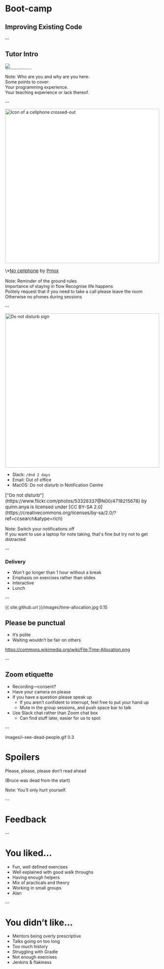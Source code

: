 # Boot-camp
## Improving Existing Code

--

## Tutor Intro

<img src="https://upload.wikimedia.org/wikipedia/en/6/6c/Troymcclure.png"/>
<div style="font-size: 0.25em">* https://en.wikipedia.org/wiki/File:Troymcclure.png</div>

Note:
  Who are you and why are you here.  
  Some points to cover:  
  Your programming experience.  
  Your teaching experience or lack thereof.  

--

<img src="{{ site.github.url }}/images/no_cellphone.svg" style="height: 500px;background:white" alt="Icon of a cellphone crossed-out">

<p style="float:bottom;font-size:15px">
\*<a href="https://commons.wikimedia.org/wiki/File:No_cellphone.svg">No cellphone</a>
by <a href="https://commons.wikimedia.org/wiki/User:Pmox">Pmox</a>
</p>

Note:
  Reminder of the ground rules  
  Importance of staying in flow
  Recognise life happens  
  Politely request that if you need to take a call please leave the room  
  Otherwise no phones during sessions  

--

<img src="https://live.staticflickr.com/4051/4718215678_c19bd90bd8_b.jpg" style="height: 500px;background:white" alt="Do not disturb sign">

+ Slack: `/dnd 2 days`
+ Email: Out of office
+ MacOS: Do not disturb in Notification Centre

<p style="float:bottom;font-size:15px">
["Do not disturb"](https://www.flickr.com/photos/53326337@N00/4718215678) by quinn.anya is licensed under [CC BY-SA 2.0](https://creativecommons.org/licenses/by-sa/2.0/?ref=ccsearch&atype=rich)
</p>

Note:
  Switch your notifications off  
  If you want to use a laptop for note taking, that's fine but try not to get distracted  

--

### Delivery

* Won't go longer than 1 hour without a break
* Emphasis on exercises rather than slides
* Interactive
* Lunch

--

<backgroundimage>{{ site.github.url }}/images/time-allocation.jpg</backgroundimage>
<backgroundimageopacity>0.15</backgroundimageopacity>

## Please be punctual

* It’s polite
* Waiting wouldn’t be fair on others

<a style="font-size: 50%;" title="NasimAhmed96$ [CC BY-SA 4.0 (https://creativecommons.org/licenses/by-sa/4.0)], from Wikimedia Commons" href="https://commons.wikimedia.org/wiki/File:Time-Allocation.png">https://commons.wikimedia.org/wiki/File:Time-Allocation.png</a>

--

## Zoom etiquette

+ Recording—consent?
+ Have your camera on please
+ If you have a question please speak up
  + If you aren’t confident to interrupt, feel free to put your hand up 
  + Mute in the group sessions, and push space bar to talk 
+ Use Slack chat rather than Zoom chat box
  + Can find stuff later, easier for us to spot

--

<backgroundimage>images/i-see-dead-people.gif</backgroundimage>
<backgroundimageopacity>0.3</backgroundimageopacity>

# Spoilers

Please, please, please don’t read ahead

(Bruce was dead from the start)

Note: You’ll only hurt yourself.  

--

# Feedback

--

# You liked…

+ Fun, well defined exercises
+ Well explained with good walk throughs
+ Having enough helpers
+ Mix of practicals and theory
+ Working in small groups
+ Alan

--

# You didn’t like…

+ Mentors being overly prescriptive
+ Talks going on too long
+ Too much history
+ Struggling with Gradle
+ Not enough exercises
+ Jenkins & flakiness